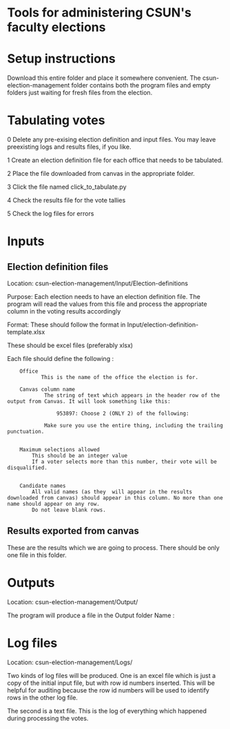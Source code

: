 # Tools for administering CSUN's faculty elections

# Setup instructions
Download this entire folder and place it somewhere convenient. 
The csun-election-management folder contains both the program files
and empty folders just waiting for fresh files from the election.

# Tabulating votes
0 Delete any pre-exising election definition and input files. You may leave preexisting logs and results files, if you like.

1 Create an election definition file for each office that needs to be tabulated.

2 Place the file downloaded from canvas in the appropriate folder.

3 Click the file named click_to_tabulate.py

4 Check the results file for the vote tallies

5 Check the log files for errors



# Inputs

## Election definition files
Location: csun-election-management/Input/Election-definitions

Purpose: Each election needs to have an election definition file. The program will read the values from this file and process the appropriate column in the voting results accordingly

Format: These should follow the format in Input/election-definition-template.xlsx

These should be excel files (preferably xlsx)

Each file should define the following :

        Office
        	   This is the name of the office the election is for.
        
        Canvas column name	
                The string of text which appears in the header row of the output from Canvas. It will look something like this: 
        
                    953897: Choose 2 (ONLY 2) of the following:
        
                Make sure you use the entire thing, including the trailing punctuation.

        
        Maximum selections allowed
        	This should be an integer value
        	If a voter selects more than this number, their vote will be disqualified.
        	
        
        Candidate names
            All valid names (as they  will appear in the results downloaded from canvas) should appear in this column. No more than one name should appear on any row.
            Do not leave blank rows.
       

## Results exported from canvas
These are the results which we are going to process. There should be only one file in this folder.


# Outputs
Location: csun-election-management/Output/

The program will produce a file in the Output folder
Name : 


# Log files
Location: csun-election-management/Logs/

Two kinds of log files will be produced. 
One is an excel file which is just a copy of the initial input file, but
with row id numbers inserted. This will be helpful for auditing because
the row id numbers will be used to identify rows in the other log file.

The second is a text file. This is the log of everything which happened during
processing the votes.